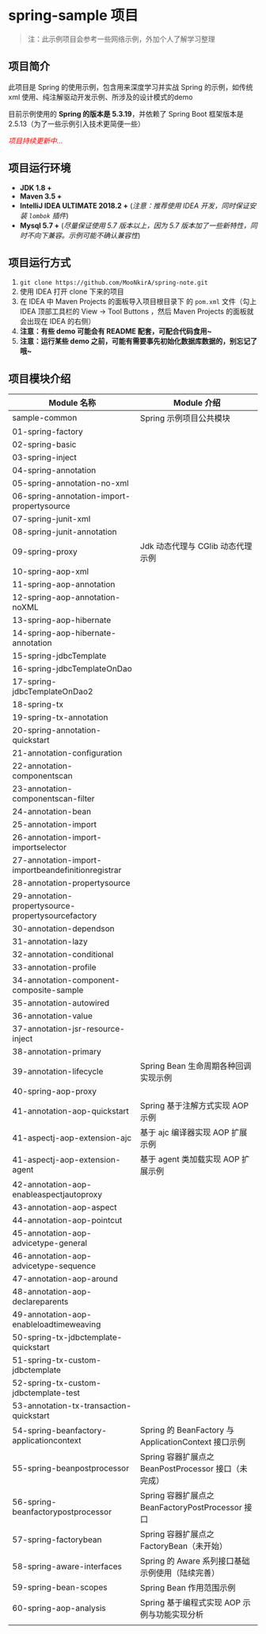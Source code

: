# spring-sample 项目

> 注：此示例项目会参考一些网络示例，外加个人了解学习整理

## 项目简介

此项目是 Spring 的使用示例，包含用来深度学习并实战  Spring 的示例，如传统 xml 使用、纯注解驱动开发示例、所涉及的设计模式的demo

目前示例使用的 **Spring 的版本是 5.3.19**，并依赖了 Spring Boot 框架版本是 2.5.13（为了一些示例引入技术更简便一些）

<font color=red>*项目持续更新中...*</font>

## 项目运行环境

- **JDK 1.8 +**
- **Maven 3.5 +**
- **IntelliJ IDEA ULTIMATE 2018.2 +** (*注意：推荐使用 IDEA 开发，同时保证安装 `lombok` 插件*)
- **Mysql 5.7 +** (*尽量保证使用 5.7 版本以上，因为 5.7 版本加了一些新特性，同时不向下兼容。示例可能不确认兼容性*)

## 项目运行方式

1. `git clone https://github.com/MooNkirA/spring-note.git`
2. 使用 IDEA 打开 clone 下来的项目
3. 在 IDEA 中 Maven Projects 的面板导入项目根目录下 的 `pom.xml` 文件（勾上 IDEA 顶部工具栏的 View -> Tool Buttons ，然后 Maven Projects 的面板就会出现在 IDEA 的右侧）
4. **注意：有些 demo 可能会有 README 配套，可配合代码食用~**
5. **注意：运行某些 demo 之前，可能有需要事先初始化数据库数据的，别忘记了哦~**

## 项目模块介绍

| Module 名称                                        | Module 介绍                                          |
| -------------------------------------------------- | ---------------------------------------------------- |
| sample-common                                      | Spring 示例项目公共模块                              |
| 01-spring-factory                                  |                                                      |
| 02-spring-basic                                    |                                                      |
| 03-spring-inject                                   |                                                      |
| 04-spring-annotation                               |                                                      |
| 05-spring-annotation-no-xml                        |                                                      |
| 06-spring-annotation-import-propertysource         |                                                      |
| 07-spring-junit-xml                                |                                                      |
| 08-spring-junit-annotation                         |                                                      |
| 09-spring-proxy                                    | Jdk 动态代理与 CGlib 动态代理示例                    |
| 10-spring-aop-xml                                  |                                                      |
| 11-spring-aop-annotation                           |                                                      |
| 12-spring-aop-annotation-noXML                     |                                                      |
| 13-spring-aop-hibernate                            |                                                      |
| 14-spring-aop-hibernate-annotation                 |                                                      |
| 15-spring-jdbcTemplate                             |                                                      |
| 16-spring-jdbcTemplateOnDao                        |                                                      |
| 17-spring-jdbcTemplateOnDao2                       |                                                      |
| 18-spring-tx                                       |                                                      |
| 19-spring-tx-annotation                            |                                                      |
| 20-spring-annotation-quickstart                    |                                                      |
| 21-annotation-configuration                        |                                                      |
| 22-annotation-componentscan                        |                                                      |
| 23-annotation-componentscan-filter                 |                                                      |
| 24-annotation-bean                                 |                                                      |
| 25-annotation-import                               |                                                      |
| 26-annotation-import-importselector                |                                                      |
| 27-annotation-import-importbeandefinitionregistrar |                                                      |
| 28-annotation-propertysource                       |                                                      |
| 29-annotation-propertysource-propertysourcefactory |                                                      |
| 30-annotation-dependson                            |                                                      |
| 31-annotation-lazy                                 |                                                      |
| 32-annotation-conditional                          |                                                      |
| 33-annotation-profile                              |                                                      |
| 34-annotation-component-composite-sample           |                                                      |
| 35-annotation-autowired                            |                                                      |
| 36-annotation-value                                |                                                      |
| 37-annotation-jsr-resource-inject                  |                                                      |
| 38-annotation-primary                              |                                                      |
| 39-annotation-lifecycle                            | Spring Bean 生命周期各种回调实现示例                 |
| 40-spring-aop-proxy                                |                                                      |
| 41-annotation-aop-quickstart                       | Spring 基于注解方式实现 AOP 示例                     |
| 41-aspectj-aop-extension-ajc                       | 基于 ajc 编译器实现 AOP 扩展示例                     |
| 41-aspectj-aop-extension-agent                     | 基于 agent 类加载实现 AOP 扩展示例                   |
| 42-annotation-aop-enableaspectjautoproxy           |                                                      |
| 43-annotation-aop-aspect                           |                                                      |
| 44-annotation-aop-pointcut                         |                                                      |
| 45-annotation-aop-advicetype-general               |                                                      |
| 46-annotation-aop-advicetype-sequence              |                                                      |
| 47-annotation-aop-around                           |                                                      |
| 48-annotation-aop-declareparents                   |                                                      |
| 49-annotation-aop-enableloadtimeweaving            |                                                      |
| 50-spring-tx-jdbctemplate-quickstart               |                                                      |
| 51-spring-tx-custom-jdbctemplate                   |                                                      |
| 52-spring-tx-custom-jdbctemplate-test              |                                                      |
| 53-annotation-tx-transaction-quickstart            |                                                      |
| 54-spring-beanfactory-applicationcontext           | Spring 的 BeanFactory 与 ApplicationContext 接口示例 |
| 55-spring-beanpostprocessor                        | Spring 容器扩展点之 BeanPostProcessor 接口（未完成） |
| 56-spring-beanfactorypostprocessor                 | Spring 容器扩展点之 BeanFactoryPostProcessor 接口    |
| 57-spring-factorybean                              | Spring 容器扩展点之 FactoryBean（未开始）            |
| 58-spring-aware-interfaces                         | Spring 的 Aware 系列接口基础示例使用（陆续完善）     |
| 59-spring-bean-scopes                              | Spring Bean 作用范围示例                             |
| 60-spring-aop-analysis                             | Spring 基于编程式实现 AOP 示例与功能实现分析         |
|                                                    |                                                      |
